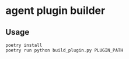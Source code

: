 # agent plugin builder

## Usage

```
poetry install
poetry run python build_plugin.py PLUGIN_PATH
```
